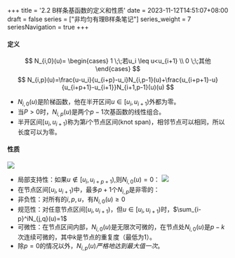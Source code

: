 +++
title = '2.2 B样条基函数的定义和性质'
date = 2023-11-12T14:51:07+08:00
draft = false
series = ["非均匀有理B样条笔记"]
series_weight = 7
seriesNavigation = true
+++

#### 定义
$$
N_{i,0}(u)=
\begin{cases}
    1 \;\;若u_i \leq u<u_{i+1} \\
    0 \;\;其他
\end{cases}
$$
$$
N_{i,p}(u)=\frac{u-u_i}{u_{i+p}-u_i}N_{i,p-1}(u)+\frac{u_{i+p+1}-u}{u_{i+p+1}-u_{i+1}}N_{i+1,p-1}(u)(u)
$$
- $N_{i,0}(u)$是阶梯函数，他在半开区间$u \in [u_i,u_{i+1})$外都为零。
- 当$P>0$时，$N_{i,p}(u)$是两个$p-1$次基函数的线性组合。
- 半开区间$[u_i,u_{i+1})$称为第$i$个节点区间(knot span)，相邻节点可以相同，所以长度可以为零。
#### 性质
![](/Nurbs/1682347126100.jpg)
- 局部支持性：如果$u \notin [u_i,u_{i+p+1})$,则$N_{i,0}(u)=0$：
![](/Nurbs/1682347208289.jpg)
- 在节点区间$[u_i,u_{i+1})$中，最多$p+1$个$N_{i,p}$是非零的：
- 非负性：对所有的$i,p,u$，有$N_{i,0}(u) \geq 0$
- 规范性：对任意节点区间$[u_i,u_{i+1})$，但$u \in [u_i,u_{i+1})$时，$\sum_{i-p}^iN_{j,q}(u)=1$
- 可微性：在节点区间内部，$N_{i,0}(u)$是无限次可微的，在节点处$N_{i,0}(u)$是$p-k$次连续可微的，其中$k$是节点的重复度（最低为1）。
- 除$p=0$的情况以外，$N_{i,p}(u)严格地达到最大值一次$。